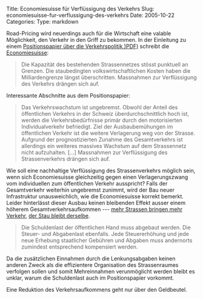 Title: Economiesuisse für Verflüssigung des Verkehrs
Slug: economiesuisse-fur-verflussigung-des-verkehrs
Date: 2005-10-22
Categories:
Type: markdown

Road-Pricing wird neuerdings auch für die Wirtschaft eine valable Möglichkeit, den Verkehr in den Griff zu bekommen. In der Einleitung zu einem [Positionspapier über die Verkehrspolitik )PDF)](http://www.economiesuisse.ch/d/content.cfm?upid=2BE434E2-C19D-4966-A3973BA7D2D19C90&type=pdf&filetype=pdf) schreibt die [Economiesuisse](http://www.economiesuisse.ch/):

> Die Kapazität des bestehenden Strassennetzes stösst punktuell an Grenzen. Die staubedingten volkswirtschaftlichen Kosten haben die Milliardengrenze längst überschritten. Massnahmen zur Verflüssigung des Verkehrs drängen sich auf.

Interessante Abschnitte aus dem Positionspapier:

> Das Verkehrswachstum ist ungebremst. Obwohl der Anteil des öffentlichen Verkehrs in der Schweiz überdurchschnittlich hoch ist, werden die Verkehrsbedürfnisse primär durch den motorisierten Individualverkehr befriedigt. Ziel der Ausbaubemühungen im öffentlichen Verkehr ist die weitere Verlagerung weg von der Strasse. Aufgrund der prognostizierten Zunahme des Gesamtverkehrs ist allerdings ein weiteres massives Wachstum auf dem Strassennetz nicht aufzuhalten. [...] Massnahmen zur Verflüssigung des Strassenverkehrs drängen sich auf.

Wie soll eine nachhaltige Verflüssigung des Strassenverkehrs möglich sein, wenn sich Economiesuisse gleichzeitig gegen einen Verlagerungszwang vom individuellen zum öffentlichen Verkehr ausspricht? Falls der Gesamtverkehr weiterhin ungebremst zunimmt, wird der Bau neuer Infrastruktur unausweichlich, wie die Economiesuisse korrekt bemerkt. Leider hinterlässt dieser Ausbau keinen bleibenden Effekt ausser einem höherem Gesamtverkehrsaufkommen --- [mehr Strassen bringen mehr Verkehr](http://www.ignoranz.ch/item/mehr-strassen-bringen-mehr-verkehr/), [der Stau bleibt derselbe](http://blog.irregular.ch/2005/09/15/mehr-strassen-mehr-verkehr-welch-ein-wunder/).

> Die Schuldenlast der öffentlichen Hand muss abgebaut werden. Die Steuer- und Abgabenlast ebenfalls. Jede Steuererhöhung und jede neue Erhebung staatlicher Gebühren und Abgaben muss andernorts zumindest entsprechend kompensiert werden.

Da die zusätzlichen Einnahmen durch die Lenkungsabgaben keinen anderen Zweck als die effizientere Organisation des Strassenraumes verfolgen sollen und somit Mehreinnahmen verunmöglicht werden bleibt es unklar, warum die Schuldenlast auch im Positionspapier vorkommt.

Eine Reduktion des Verkehrsaufkommens geht nur über den Geldbeutel.
